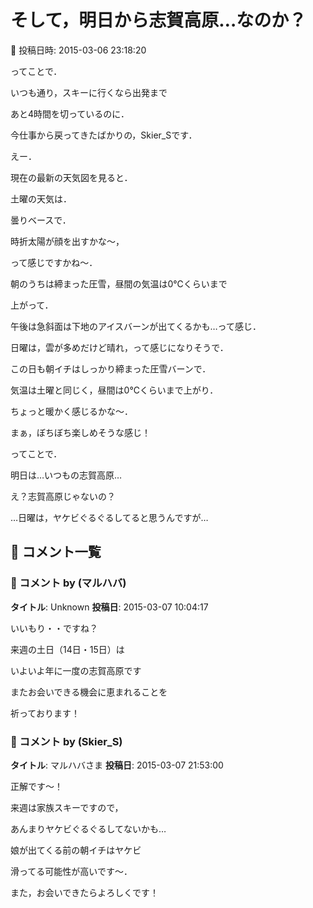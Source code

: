 # そして，明日から志賀高原…なのか？

📅 投稿日時: 2015-03-06 23:18:20

ってことで．


いつも通り，スキーに行くなら出発まで


あと4時間を切っているのに．


今仕事から戻ってきたばかりの，Skier_Sです．





えー．


現在の最新の天気図を見ると．





土曜の天気は．


曇りベースで．


時折太陽が顔を出すかな～，


って感じですかね～．


朝のうちは締まった圧雪，昼間の気温は0℃くらいまで


上がって．


午後は急斜面は下地のアイスバーンが出てくるかも…って感じ．





日曜は，雲が多めだけど晴れ，って感じになりそうで．


この日も朝イチはしっかり締まった圧雪バーンで．


気温は土曜と同じく，昼間は0℃くらいまで上がり．


ちょっと暖かく感じるかな～．





まぁ，ぼちぼち楽しめそうな感じ！





ってことで．


明日は…いつもの志賀高原…


え？志賀高原じゃないの？





…日曜は，ヤケビぐるぐるしてると思うんですが…

## 💬 コメント一覧

### 💬 コメント by (マルハバ)
**タイトル**: Unknown
**投稿日**: 2015-03-07 10:04:17

いいもり・・ですね？



来週の土日（14日・15日）は

いよいよ年に一度の志賀高原です

またお会いできる機会に恵まれることを

祈っております！

### 💬 コメント by (Skier_S)
**タイトル**: マルハバさま
**投稿日**: 2015-03-07 21:53:00

正解です～！

来週は家族スキーですので，

あんまりヤケビぐるぐるしてないかも…

娘が出てくる前の朝イチはヤケビ

滑ってる可能性が高いです～．

また，お会いできたらよろしくです！

